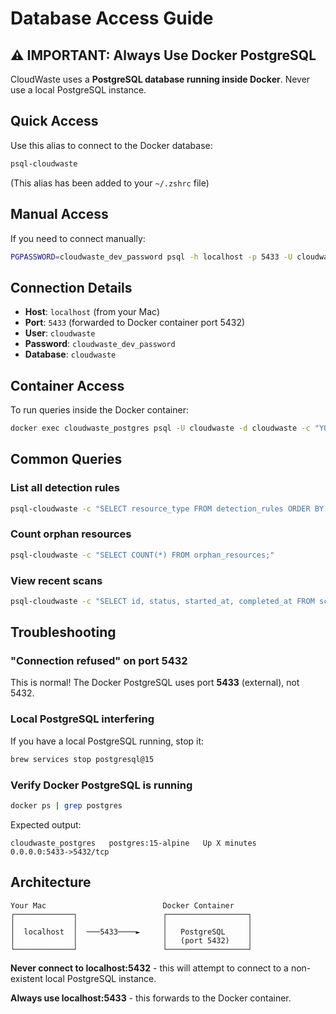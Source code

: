 # Database Access Guide

## ⚠️ IMPORTANT: Always Use Docker PostgreSQL

CloudWaste uses a **PostgreSQL database running inside Docker**. Never use a local PostgreSQL instance.

## Quick Access

Use this alias to connect to the Docker database:

```bash
psql-cloudwaste
```

(This alias has been added to your `~/.zshrc` file)

## Manual Access

If you need to connect manually:

```bash
PGPASSWORD=cloudwaste_dev_password psql -h localhost -p 5433 -U cloudwaste -d cloudwaste
```

## Connection Details

- **Host**: `localhost` (from your Mac)
- **Port**: `5433` (forwarded to Docker container port 5432)
- **User**: `cloudwaste`
- **Password**: `cloudwaste_dev_password`
- **Database**: `cloudwaste`

## Container Access

To run queries inside the Docker container:

```bash
docker exec cloudwaste_postgres psql -U cloudwaste -d cloudwaste -c "YOUR_QUERY_HERE"
```

## Common Queries

### List all detection rules
```bash
psql-cloudwaste -c "SELECT resource_type FROM detection_rules ORDER BY created_at;"
```

### Count orphan resources
```bash
psql-cloudwaste -c "SELECT COUNT(*) FROM orphan_resources;"
```

### View recent scans
```bash
psql-cloudwaste -c "SELECT id, status, started_at, completed_at FROM scans ORDER BY started_at DESC LIMIT 5;"
```

## Troubleshooting

### "Connection refused" on port 5432
This is normal! The Docker PostgreSQL uses port **5433** (external), not 5432.

### Local PostgreSQL interfering
If you have a local PostgreSQL running, stop it:
```bash
brew services stop postgresql@15
```

### Verify Docker PostgreSQL is running
```bash
docker ps | grep postgres
```

Expected output:
```
cloudwaste_postgres   postgres:15-alpine   Up X minutes   0.0.0.0:5433->5432/tcp
```

## Architecture

```
Your Mac                          Docker Container
┌─────────────┐                   ┌──────────────────┐
│             │                   │                  │
│  localhost  │  ───5433────►     │   PostgreSQL     │
│             │                   │   (port 5432)    │
└─────────────┘                   └──────────────────┘
```

**Never connect to localhost:5432** - this will attempt to connect to a non-existent local PostgreSQL instance.

**Always use localhost:5433** - this forwards to the Docker container.
